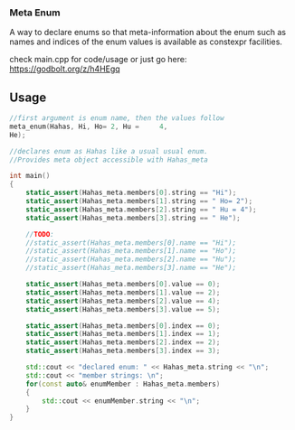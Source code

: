 ### Meta Enum

A way to declare enums so that meta-information about the enum such as names and indices of the enum values is available as constexpr facilities.

check main.cpp for code/usage or just go here: https://godbolt.org/z/h4HEgq

## Usage

```cpp
//first argument is enum name, then the values follow
meta_enum(Hahas, Hi, Ho= 2, Hu =     4,
He);

//declares enum as Hahas like a usual usual enum.
//Provides meta object accessible with Hahas_meta

int main()
{
    static_assert(Hahas_meta.members[0].string == "Hi");
    static_assert(Hahas_meta.members[1].string == " Ho= 2");
    static_assert(Hahas_meta.members[2].string == " Hu = 4");
    static_assert(Hahas_meta.members[3].string == " He");

    //TODO:
    //static_assert(Hahas_meta.members[0].name == "Hi");
    //static_assert(Hahas_meta.members[1].name == "Ho");
    //static_assert(Hahas_meta.members[2].name == "Hu");
    //static_assert(Hahas_meta.members[3].name == "He");

    static_assert(Hahas_meta.members[0].value == 0);
    static_assert(Hahas_meta.members[1].value == 2);
    static_assert(Hahas_meta.members[2].value == 4);
    static_assert(Hahas_meta.members[3].value == 5);

    static_assert(Hahas_meta.members[0].index == 0);
    static_assert(Hahas_meta.members[1].index == 1);
    static_assert(Hahas_meta.members[2].index == 2);
    static_assert(Hahas_meta.members[3].index == 3);

    std::cout << "declared enum: " << Hahas_meta.string << "\n";
    std::cout << "member strings: \n";
    for(const auto& enumMember : Hahas_meta.members)
    {
        std::cout << enumMember.string << "\n";
    }
}
```
